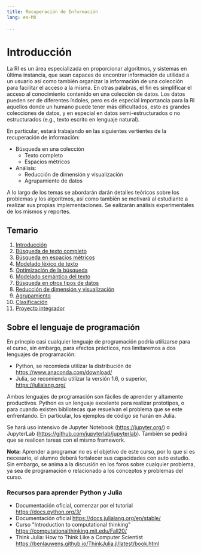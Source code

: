 ```yaml
---
title: Recuperación de Información
lang: es-MX

...
```



# Introducción

La RI es un área especializada en proporcionar algoritmos, y sistemas en última instancia, que sean capaces de encontrar información de utilidad a un usuario así como también organizar la información de una colección para facilitar el acceso a la misma. En otras palabras, el fin es simplificar el acceso al conocimiento contenido en una colección de datos. Los datos pueden ser de diferentes índoles, pero es de especial importancia para la RI aquellos donde un humano puede tener más dificultados, esto es grandes colecciones de datos, y en especial en datos semi-estructurados o no estructurados (e.g., texto escrito en lenguaje natural).

En particular, estará trabajando en las siguientes vertientes de la recuperación de información:

- Búsqueda en una colección
  - Texto completo
  - Espacios métricos
- Análisis:
  - Reducción de dimensión y visualización
  - Agrupamiento de datos

A lo largo de los temas se abordarán darán detalles teóricos sobre los problemas y los algoritmos, así como también se motivará al estudiante a realizar sus propias implementaciones. Se ealizarán análisis experimentales de los mismos y reportes.

## Temario
1. [Introducción](Unidades/index.html)
2. [Búsqueda de texto completo](Unidades/index.html)
3. [Búsqueda en espacios métricos](Unidades/index.html)
4. [Modelado léxico de texto](Unidades/index.html)
5. [Optimización de la búsqueda](Unidades/index.html)
6. [Modelado semántico del texto](Unidades/index.html)
7. [Búsqueda en otros tipos de datos](Unidades//index.html)
8. [Reducción de dimensión y visualización](Unidades/index.html)
9. [Agrupamiento](Unidades/index.html)
10. [Clasificación](Unidades/index.html)
11. [Proyecto integrador](Unidades/index.html)

## Sobre el lenguaje de programación

En princpio casi cualquier lenguaje de programación podría utilizarse para el curso, sin embargo, para efectos prácticos, nos limitaremos a dos lenguajes de programación:

- Python, se recomieda utilizar la distribución de https://www.anaconda.com/download/
- Julia, se recomienda utilizar la versión 1.6, o superior, https://julialang.org/

Ambos lenguajes de programación son fáciles de aprender y altamente productivos. Python es un lenguaje excelente para realizar prototipos, o para cuando existen bibliotecas que resuelvan el problema que se este enfrentando. En particular, los ejemplos de código se harán en Julia.

Se hará uso intensivo de Jupyter Notebook (https://jupyter.org/) o JupyterLab (https://github.com/jupyterlab/jupyterlab). También se pedirá que se realicen tareas con el mismo framework.

**Nota:** Aprender a programar no es el objetivo de este curso, por lo que si es necesario, el alumno deberá fortalecer sus capacidades con auto estudio. Sin embargo, se anima a la discusión en los foros sobre cualquier problema, ya sea de programación o relacionado a los conceptos y problemas del curso.

### Recursos para aprender Python y Julia

- Documentación oficial, comenzar por el tutorial https://docs.python.org/3/
- Documentación oficial https://docs.julialang.org/en/stable/
- Curso "Introduction to computational thinking" https://computationalthinking.mit.edu/Fall20/
- Think Julia: How to Think Like a Computer Scientist https://benlauwens.github.io/ThinkJulia.jl/latest/book.html
